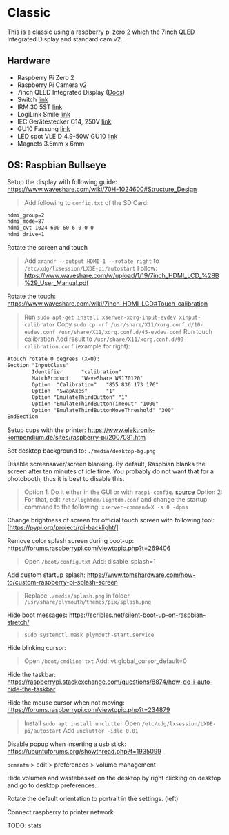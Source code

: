 # Classic

This is a classic using a raspberry pi zero 2 which the 7inch QLED Integrated Display and standard cam v2.

## Hardware

- Raspberry Pi Zero 2
- Raspberry Pi Camera v2
- 7inch QLED Integrated Display ([Docs](https://www.waveshare.com/wiki/70H-1024600#CAD_Drawing))
- Switch [link](https://www.digikey.com/en/products/detail/zf-electronics/CRE22F2BBBNE/446064)
- IRM 30 5ST [link](https://www.meanwell-web.com/en-gb/ac-dc-single-output-encapsulated-power-supply-irm--30--5st)
- LogiLink Smile [link](https://www.digitec.ch/de/s1/product/logilink-smile-usb-a-dockingstation-usb-hub-12776233?dbq=1&gclid=Cj0KCQiAsoycBhC6ARIsAPPbeLuSqziMTKka5bsK8nV0Phmgn8bYfRX4SiDYr0Et2__k1bhvytIP0LkaAnqcEALw_wcB&gclsrc=aw.ds)
- IEC Gerätestecker C14, 250V [link](https://ch.schurter.com/de/datasheet/6100-3#)
- GU10 Fassung [link](https://www.distrelec.ch/de/fassung-gu10-2a-250v-keramik-weiss-bailey-lights-141234/p/30148723?trackQuery=gu10+fassung&pos=1&origPos=1&origPageSize=50&track=true)
- LED spot VLE D 4.9-50W GU10 [link](https://www.lighting.philips.ch/prof/led-lampen-und-roehren/led-reflektorlampen/master-ledspot-value-gu10-hochvolt-reflektorlampen/929001349102_EU/product)
- Magnets 3.5mm x 6mm

## OS: Raspbian Bullseye

Setup the display with following guide: <https://www.waveshare.com/wiki/70H-1024600#Structure_Design>

> Add following to `config.txt` of the SD Card:

```txt
hdmi_group=2
hdmi_mode=87
hdmi_cvt 1024 600 60 6 0 0 0
hdmi_drive=1
```

Rotate the screen and touch

> Add `xrandr --output HDMI-1 --rotate right` to `/etc/xdg/lxsession/LXDE-pi/autostart`
> Follow: <https://www.waveshare.com/w/upload/1/19/7inch_HDMI_LCD_%28B%29_User_Manual.pdf>

Rotate the touch: <https://www.waveshare.com/wiki/7inch_HDMI_LCD#Touch_calibration>

> Run `sudo apt-get install xserver-xorg-input-evdev xinput-calibrator`
> Copy `sudo cp -rf /usr/share/X11/xorg.conf.d/10-evdev.conf /usr/share/X11/xorg.conf.d/45-evdev.conf`
> Run touch calibration
> Add result to `/usr/share/X11/xorg.conf.d/99-calibration.conf` (example for right):

```txt
#touch rotate 0 degrees (X=0):
Section "InputClass"
        Identifier      "calibration"
        MatchProduct    "WaveShare WS170120"
        Option  "Calibration"   "855 836 173 176"
        Option  "SwapAxes"      "1"
        Option "EmulateThirdButton" "1"
        Option "EmulateThirdButtonTimeout" "1000"
        Option "EmulateThirdButtonMoveThreshold" "300"
EndSection
```

Setup cups with the printer: <https://www.elektronik-kompendium.de/sites/raspberry-pi/2007081.htm>

Set desktop background to: `./media/desktop-bg.png`

Disable screensaver/screen blanking. By default, Raspbian blanks the screen after ten minutes of idle time.
You probably do not want that for a photobooth, thus it is best to disable this.

> Option 1: Do it either in the GUI or with `raspi-config`. [source](https://pimylifeup.com/raspberry-pi-disable-screen-blanking/)
> Option 2: For that, edit `/etc/lightdm/lightdm.conf` and change the startup command to the following: `xserver-command=X -s 0 -dpms`

Change brightness of screen for official touch screen with following tool: [https://pypi.org/project/rpi-backlight/]

Remove color splash screen during boot-up: <https://forums.raspberrypi.com/viewtopic.php?t=269406>

> Open `/boot/config.txt`
> Add:
> disable_splash=1

Add custom startup splash: <https://www.tomshardware.com/how-to/custom-raspberry-pi-splash-screen>

> Replace `./media/splash.png` in folder `/usr/share/plymouth/themes/pix/splash.png`

Hide boot messages: <https://scribles.net/silent-boot-up-on-raspbian-stretch/>

> `sudo systemctl mask plymouth-start.service`

Hide blinking cursor:

> Open `/boot/cmdline.txt`
> Add:
> vt.global_cursor_default=0

Hide the taskbar: <https://raspberrypi.stackexchange.com/questions/8874/how-do-i-auto-hide-the-taskbar>

Hide the mouse cursor when not moving: <https://forums.raspberrypi.com/viewtopic.php?t=234879>

> Install `sudo apt install unclutter`
> Open `/etc/xdg/lxsession/LXDE-pi/autostart`
>Add `unclutter -idle 0.01`

Disable popup when inserting a usb stick: <https://ubuntuforums.org/showthread.php?t=1935099>

`pcmanfm` > edit > preferences > volume management

Hide volumes and wastebasket on the desktop by right clicking on desktop and go to desktop preferences.

Rotate the default orientation to portrait in the settings. (left)

Connect raspberry to printer network

TODO: stats
